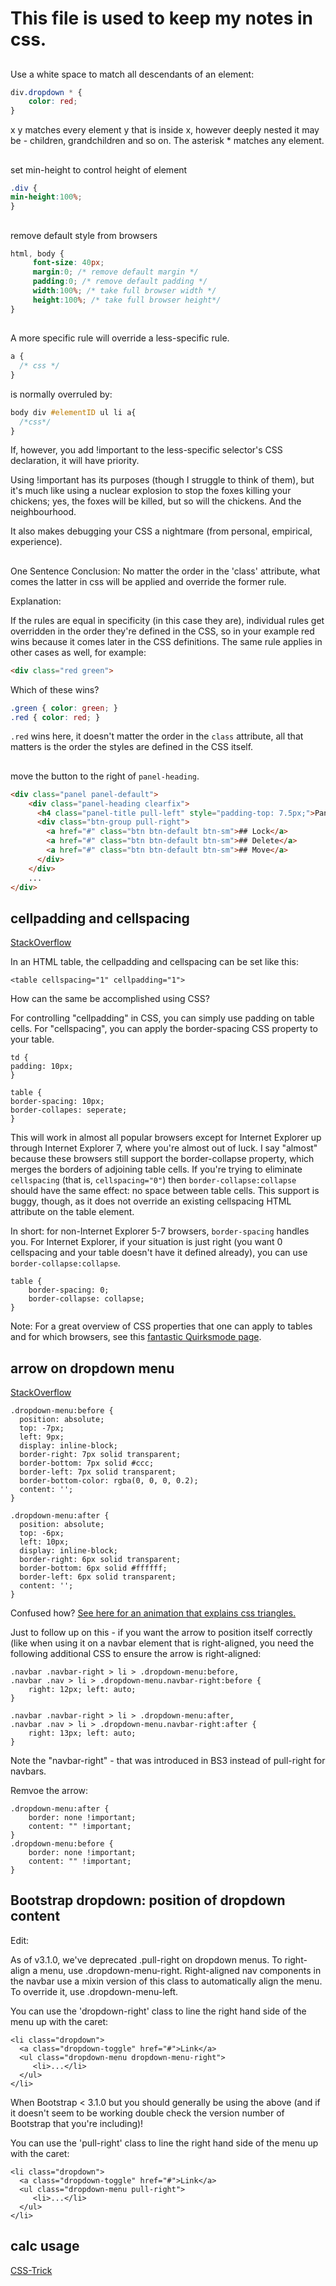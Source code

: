 # This file is used to keep my notes in css.
## 
Use a white space to match all descendants of an element:
```css
div.dropdown * {
    color: red;
}
```
x y matches every element y that is inside x, however deeply nested it may be - children, grandchildren and so on.
The asterisk * matches any element.


## 
set min-height to control height of element
```css
.div {
min-height:100%;
}
```


## 
remove default style from browsers
```css
html, body {
     font-size: 40px;      
     margin:0; /* remove default margin */
     padding:0; /* remove default padding */
     width:100%; /* take full browser width */
     height:100%; /* take full browser height*/
}
```


## 
A more specific rule will override a less-specific rule.
```css
a {
  /* css */
}
```
is normally overruled by:
```css
body div #elementID ul li a{
  /*css*/
}
```
If, however, you add !important to the less-specific selector's CSS declaration, it will have priority.

Using !important has its purposes (though I struggle to think of them), but it's much like using a nuclear explosion to stop the foxes killing your chickens; yes, the foxes will be killed, but so will the chickens. And the neighbourhood.

It also makes debugging your CSS a nightmare (from personal, empirical, experience).

##
One Sentence Conclusion: No matter the order in the 'class' attribute, what comes the latter in css will be applied and override the former rule.

Explanation:

If the rules are equal in specificity (in this case they are), individual rules get overridden in the order they're defined in the CSS, so in your example red wins because it comes later in the CSS definitions. The same rule applies in other cases as well, for example:
```html
<div class="red green">
```
Which of these wins?
```css
.green { color: green; }
.red { color: red; }
```
`.red` wins here, it doesn't matter the order in the `class` attribute, all that matters is the order the styles are defined in the CSS itself.

##

move the button to the right of `panel-heading`.
```html
<div class="panel panel-default">
    <div class="panel-heading clearfix">
      <h4 class="panel-title pull-left" style="padding-top: 7.5px;">Panel header</h4>
      <div class="btn-group pull-right">
        <a href="#" class="btn btn-default btn-sm">## Lock</a>
        <a href="#" class="btn btn-default btn-sm">## Delete</a>
        <a href="#" class="btn btn-default btn-sm">## Move</a>
      </div>
    </div>
    ...
</div>
```
## cellpadding and cellspacing

[StackOverflow](https://stackoverflow.com/questions/339923/set-cellpadding-and-cellspacing-in-css)

In an HTML table, the cellpadding and cellspacing can be set like this:
```
<table cellspacing="1" cellpadding="1">
```
How can the same be accomplished using CSS?
    
    
For controlling "cellpadding" in CSS, you can simply use padding on table cells.
For "cellspacing", you can apply the border-spacing CSS property to your table.
```
td {
padding: 10px;
}

table {
border-spacing: 10px;
border-collapes: seperate;
}
```

This will work in almost all popular browsers except for Internet Explorer up through Internet Explorer 7, where you're almost out of luck. I say "almost" because these browsers still support the border-collapse property, which merges the borders of adjoining table cells. If you're trying to eliminate `cellspacing` (that is, `cellspacing="0"`) then `border-collapse:collapse` should have the same effect: no space between table cells. This support is buggy, though, as it does not override an existing cellspacing HTML attribute on the table element.

In short: for non-Internet Explorer 5-7 browsers, `border-spacing` handles you. For Internet Explorer, if your situation is just right (you want 0 cellspacing and your table doesn't have it defined already), you can use `border-collapse:collapse`.
```
table { 
    border-spacing: 0;
    border-collapse: collapse;
}
```
Note: For a great overview of CSS properties that one can apply to tables and for which browsers, see this [fantastic Quirksmode page](https://quirksmode.org/css/css2/tables.html).

## arrow on dropdown menu

[StackOverflow](https://stackoverflow.com/questions/19983995/bootstrap-3-arrow-on-dropdown-menu)

```
.dropdown-menu:before {
  position: absolute;
  top: -7px;
  left: 9px;
  display: inline-block;
  border-right: 7px solid transparent;
  border-bottom: 7px solid #ccc;
  border-left: 7px solid transparent;
  border-bottom-color: rgba(0, 0, 0, 0.2);
  content: '';
}

.dropdown-menu:after {
  position: absolute;
  top: -6px;
  left: 10px;
  display: inline-block;
  border-right: 6px solid transparent;
  border-bottom: 6px solid #ffffff;
  border-left: 6px solid transparent;
  content: '';
}
```
Confused how? [See here for an animation that explains css triangles.](https://codepen.io/chriscoyier/pen/lotjh)

Just to follow up on this - if you want the arrow to position itself correctly (like when using it on a navbar element that is right-aligned, you need the following additional CSS to ensure the arrow is right-aligned:
```
.navbar .navbar-right > li > .dropdown-menu:before,
.navbar .nav > li > .dropdown-menu.navbar-right:before {
    right: 12px; left: auto;
}

.navbar .navbar-right > li > .dropdown-menu:after,
.navbar .nav > li > .dropdown-menu.navbar-right:after {
    right: 13px; left: auto;
}
```
Note the "navbar-right" - that was introduced in BS3 instead of pull-right for navbars.

Remvoe the arrow:
```
.dropdown-menu:after {
    border: none !important;
    content: "" !important;
}
.dropdown-menu:before {
    border: none !important;
    content: "" !important;
}
```

## Bootstrap dropdown: position of dropdown content
Edit:

As of v3.1.0, we've deprecated .pull-right on dropdown menus. To right-align a menu, use .dropdown-menu-right. Right-aligned nav components in the navbar use a mixin version of this class to automatically align the menu. To override it, use .dropdown-menu-left.

You can use the 'dropdown-right' class to line the right hand side of the menu up with the caret:
```
<li class="dropdown">
  <a class="dropdown-toggle" href="#">Link</a>
  <ul class="dropdown-menu dropdown-menu-right">
     <li>...</li>
  </ul>
</li>
```
When Bootstrap < 3.1.0 but you should generally be using the above (and if it doesn't seem to be working double check the version number of Bootstrap that you're including)!

You can use the 'pull-right' class to line the right hand side of the menu up with the caret:
```
<li class="dropdown">
  <a class="dropdown-toggle" href="#">Link</a>
  <ul class="dropdown-menu pull-right">
     <li>...</li>
  </ul>
</li>
```

## calc usage

[CSS-Trick](https://css-tricks.com/a-couple-of-use-cases-for-calc/#article-header-id-1)
